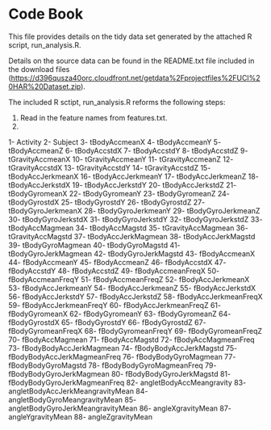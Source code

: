 Code Book
=========

This file provides details on the tidy data set generated by the attached R script, run_analysis.R.

Details on the source data can be found in the README.txt file included in the download files (https://d396qusza40orc.cloudfront.net/getdata%2Fprojectfiles%2FUCI%20HAR%20Dataset.zip).

The included R sctipt, run_analysis.R reforms the following steps:

1) Read in the feature names from features.txt.
2) 

1- Activity
2- Subject
3- tBodyAccmeanX
4- tBodyAccmeanY
5- tBodyAccmeanZ
6- tBodyAccstdX
7- tBodyAccstdY
8- tBodyAccstdZ
9- tGravityAccmeanX
10- tGravityAccmeanY
11- tGravityAccmeanZ
12- tGravityAccstdX
13- tGravityAccstdY
14- tGravityAccstdZ
15- tBodyAccJerkmeanX
16- tBodyAccJerkmeanY
17- tBodyAccJerkmeanZ
18- tBodyAccJerkstdX
19- tBodyAccJerkstdY
20- tBodyAccJerkstdZ
21- tBodyGyromeanX
22- tBodyGyromeanY
23- tBodyGyromeanZ
24- tBodyGyrostdX
25- tBodyGyrostdY
26- tBodyGyrostdZ
27- tBodyGyroJerkmeanX
28- tBodyGyroJerkmeanY
29- tBodyGyroJerkmeanZ
30- tBodyGyroJerkstdX
31- tBodyGyroJerkstdY
32- tBodyGyroJerkstdZ
33- tBodyAccMagmean
34- tBodyAccMagstd
35- tGravityAccMagmean
36- tGravityAccMagstd
37- tBodyAccJerkMagmean
38- tBodyAccJerkMagstd
39- tBodyGyroMagmean
40- tBodyGyroMagstd
41- tBodyGyroJerkMagmean
42- tBodyGyroJerkMagstd
43- fBodyAccmeanX
44- fBodyAccmeanY
45- fBodyAccmeanZ
46- fBodyAccstdX
47- fBodyAccstdY
48- fBodyAccstdZ
49- fBodyAccmeanFreqX
50- fBodyAccmeanFreqY
51- fBodyAccmeanFreqZ
52- fBodyAccJerkmeanX
53- fBodyAccJerkmeanY
54- fBodyAccJerkmeanZ
55- fBodyAccJerkstdX
56- fBodyAccJerkstdY
57- fBodyAccJerkstdZ
58- fBodyAccJerkmeanFreqX
59- fBodyAccJerkmeanFreqY
60- fBodyAccJerkmeanFreqZ
61- fBodyGyromeanX
62- fBodyGyromeanY
63- fBodyGyromeanZ
64- fBodyGyrostdX
65- fBodyGyrostdY
66- fBodyGyrostdZ
67- fBodyGyromeanFreqX
68- fBodyGyromeanFreqY
69- fBodyGyromeanFreqZ
70- fBodyAccMagmean
71- fBodyAccMagstd
72- fBodyAccMagmeanFreq
73- fBodyBodyAccJerkMagmean
74- fBodyBodyAccJerkMagstd
75- fBodyBodyAccJerkMagmeanFreq
76- fBodyBodyGyroMagmean
77- fBodyBodyGyroMagstd
78- fBodyBodyGyroMagmeanFreq
79- fBodyBodyGyroJerkMagmean
80- fBodyBodyGyroJerkMagstd
81- fBodyBodyGyroJerkMagmeanFreq
82- angletBodyAccMeangravity
83- angletBodyAccJerkMeangravityMean
84- angletBodyGyroMeangravityMean
85- angletBodyGyroJerkMeangravityMean
86- angleXgravityMean
87- angleYgravityMean
88- angleZgravityMean
